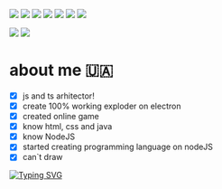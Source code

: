 ![](https://img.shields.io/badge/A++-nodeJS-orange)
![](https://img.shields.io/badge/A-electron-blue)
![](https://img.shields.io/badge/A+-CSS-9cf)
![](https://img.shields.io/badge/A+-html-critical)
![](https://img.shields.io/badge/D+-lua-inactive)
![](https://img.shields.io/badge/B-C%23-informational)
![](https://img.shields.io/badge/A++-theprgl-inactive)

![](https://github-readme-stats.vercel.app/api?username=TheEE145&show_icons=true&theme=radical&hide_border=true)
![](https://github-readme-stats.vercel.app/api/top-langs/?username=TheEE145&show_icons=true&theme=radical&hide_border=true&layout=compact)

# about me 🇺🇦
- [x] js and ts arhitector!
- [x] create 100% working exploder on electron
- [x] created online game
- [x] know html, css and java 
- [x] know NodeJS
- [x] started creating programming language on nodeJS
- [x] can\`t draw

[![Typing SVG](https://readme-typing-svg.herokuapp.com?size=45&color=F7D769&center=true&width=800&height=100&lines=Hi%2C+i+am+TheEE145;i+am+JS+and+TS+arhitector;and+i+know+java%2C+html+and+css)](https://git.io/typing-svg)
